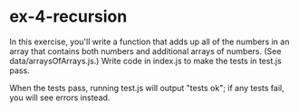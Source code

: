 # ex-4-recursion

In this exercise, you'll write a function that adds up all of the numbers in an array that contains both numbers and additional arrays of numbers. (See data/arraysOfArrays.js.) Write code in index.js to make the tests in test.js pass.

When the tests pass, running test.js will output "tests ok"; if any tests fail, you will see errors instead.
